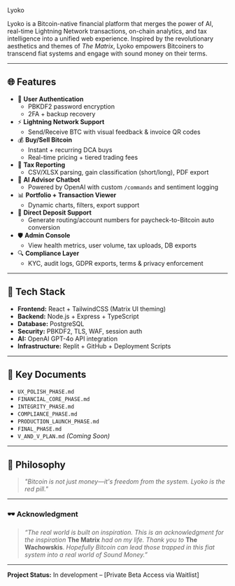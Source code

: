Lyoko

Lyoko is a Bitcoin-native financial platform that merges the power of AI, real-time Lightning Network transactions, on-chain analytics, and tax intelligence into a unified web experience. Inspired by the revolutionary aesthetics and themes of *The Matrix*, Lyoko empowers Bitcoiners to transcend fiat systems and engage with sound money on their terms.

---

## 🌐 Features

- 🔐 **User Authentication**
  - PBKDF2 password encryption
  - 2FA + backup recovery
- ⚡ **Lightning Network Support**
  - Send/Receive BTC with visual feedback & invoice QR codes
- 💰 **Buy/Sell Bitcoin**
  - Instant + recurring DCA buys
  - Real-time pricing + tiered trading fees
- 🧾 **Tax Reporting**
  - CSV/XLSX parsing, gain classification (short/long), PDF export
- 🧠 **AI Advisor Chatbot**
  - Powered by OpenAI with custom `/commands` and sentiment logging
- 📊 **Portfolio + Transaction Viewer**
  - Dynamic charts, filters, export support
- 📱 **Direct Deposit Support**
  - Generate routing/account numbers for paycheck-to-Bitcoin auto conversion
- 🛡️ **Admin Console**
  - View health metrics, user volume, tax uploads, DB exports
- 🔍 **Compliance Layer**
  - KYC, audit logs, GDPR exports, terms & privacy enforcement

---

## 🚀 Tech Stack

- **Frontend:** React + TailwindCSS (Matrix UI theming)
- **Backend:** Node.js + Express + TypeScript
- **Database:** PostgreSQL
- **Security:** PBKDF2, TLS, WAF, session auth
- **AI:** OpenAI GPT-4o API integration
- **Infrastructure:** Replit + GitHub + Deployment Scripts

---

## 📄 Key Documents

- `UX_POLISH_PHASE.md`
- `FINANCIAL_CORE_PHASE.md`
- `INTEGRITY_PHASE.md`
- `COMPLIANCE_PHASE.md`
- `PRODUCTION_LAUNCH_PHASE.md`
- `FINAL_PHASE.md`
- `V_AND_V_PLAN.md` _(Coming Soon)_

---

## 🧠 Philosophy

> *"Bitcoin is not just money—it's freedom from the system. Lyoko is the red pill."*

---

### 🕶️ Acknowledgment

> *“The real world is built on inspiration. This is an acknowledgment for the inspiration* **The Matrix** *had on my life. Thank you to* **The Wachowskis**. *Hopefully Bitcoin can lead those trapped in this fiat system into a real world of Sound Money.”*

---

**Project Status:** In development – [Private Beta Access via Waitlist]
